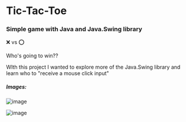 <h1>Tic-Tac-Toe</h1>
<h3>Simple game with Java and Java.Swing library</h3>

<p>❌ vs ⭕</p>
<p>Who's going to win??</p>
<p>WIth this project I wanted to explore more of the Java.Swing library and learn who to "receive a mouse click input"</p>

<h5>Images:</h5>

![image](https://github.com/joanadiasf/Tic-Tac-Toe/assets/139019457/b07e47d7-efbd-4ed9-ba0e-5f10e0a73f8a)

![image](https://github.com/joanadiasf/Tic-Tac-Toe/assets/139019457/6252913a-4857-484a-8a07-2b800bfd78b5)

